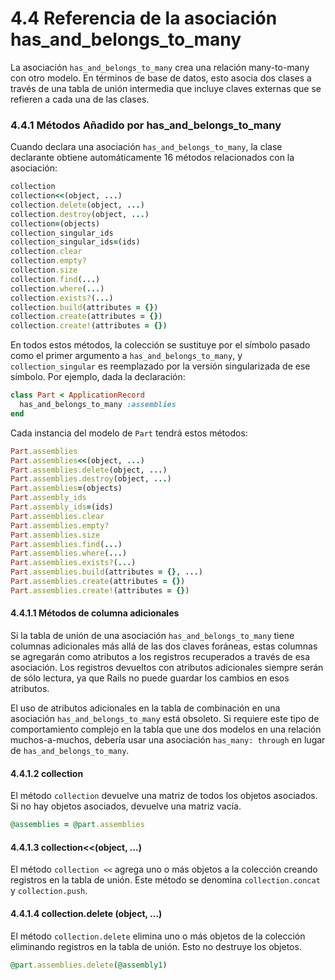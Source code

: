 # 4.4 Referencia de la asociación has\_and\_belongs\_to\_many

La asociación `has_and_belongs_to_many` crea una relación many-to-many con otro modelo. En términos de base de datos, esto asocia dos clases a través de una tabla de unión intermedia que incluye claves externas que se refieren a cada una de las clases. 



### 4.4.1 Métodos Añadido por has\_and\_belongs\_to\_many

Cuando declara una asociación `has_and_belongs_to_many`, la clase declarante obtiene automáticamente 16 métodos relacionados con la asociación:

```ruby
collection
collection<<(object, ...)
collection.delete(object, ...)
collection.destroy(object, ...)
collection=(objects)
collection_singular_ids
collection_singular_ids=(ids)
collection.clear
collection.empty?
collection.size
collection.find(...)
collection.where(...)
collection.exists?(...)
collection.build(attributes = {})
collection.create(attributes = {})
collection.create!(attributes = {})
```

En todos estos métodos, la colección se sustituye por el símbolo pasado como el primer argumento a `has_and_belongs_to_many`, y `collection_singular` es reemplazado por la versión singularizada de ese símbolo. Por ejemplo, dada la declaración:

```ruby
class Part < ApplicationRecord
  has_and_belongs_to_many :assemblies
end
```

Cada instancia del modelo de `Part` tendrá estos métodos:

```ruby
Part.assemblies
Part.assemblies<<(object, ...)
Part.assemblies.delete(object, ...)
Part.assemblies.destroy(object, ...)
Part.assemblies=(objects)
Part.assembly_ids
Part.assembly_ids=(ids)
Part.assemblies.clear
Part.assemblies.empty?
Part.assemblies.size
Part.assemblies.find(...)
Part.assemblies.where(...)
Part.assemblies.exists?(...)
Part.assemblies.build(attributes = {}, ...)
Part.assemblies.create(attributes = {})
Part.assemblies.create!(attributes = {})
```

#### 4.4.1.1 Métodos de columna adicionales 

Si la tabla de unión de una asociación `has_and_belongs_to_many` tiene columnas adicionales más allá de las dos claves foráneas, estas columnas se agregarán como atributos a los registros recuperados a través de esa asociación. Los registros devueltos con atributos adicionales siempre serán de sólo lectura, ya que Rails no puede guardar los cambios en esos atributos. 

El uso de atributos adicionales en la tabla de combinación en una asociación `has_and_belongs_to_many` está obsoleto. Si requiere este tipo de comportamiento complejo en la tabla que une dos modelos en una relación muchos-a-muchos, debería usar una asociación `has_many: through` en lugar de `has_and_belongs_to_many`. 

#### 4.4.1.2 collection 

El método `collection` devuelve una matriz de todos los objetos asociados. Si no hay objetos asociados, devuelve una matriz vacía.

```ruby
@assemblies = @part.assemblies
```

#### 4.4.1.3 collection&lt;&lt;\(object, ...\) 

El método `collection <<` agrega uno o más objetos a la colección creando registros en la tabla de unión. Este método se denomina `collection.concat` y `collection.push`.

#### 4.4.1.4 collection.delete \(object, ...\) 

El método `collection.delete` elimina uno o más objetos de la colección eliminando registros en la tabla de unión. Esto no destruye los objetos.

```ruby
@part.assemblies.delete(@assembly1)
```









